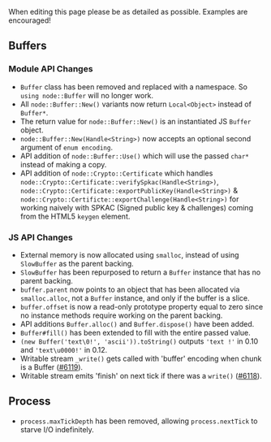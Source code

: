 When editing this page please be as detailed as possible. Examples are encouraged!

## Buffers

### Module API Changes

* `Buffer` class has been removed and replaced with a namespace. So `using node::Buffer` will no longer work.
* All `node::Buffer::New()` variants now return `Local<Object>` instead of `Buffer*`.
* The return value for `node::Buffer::New()` is an instantiated JS `Buffer` object.
* `node::Buffer::New(Handle<String>)` now accepts an optional second argument of `enum encoding`.
* API addition of `node::Buffer::Use()` which will use the passed `char*` instead of making a copy.
* API addition of `node::Crypto::Certificate` which handles `node::Crypto::Certificate::verifySpkac(Handle<String>)`, `node::Crypto::Certificate::exportPublicKey(Handle<String>)` & `node::Crypto::Certificte::exportChallenge(Handle<String>)` for working naively with SPKAC (Signed public key & challenges) coming from the HTML5 `keygen` element.

### JS API Changes

* External memory is now allocated using `smalloc`, instead of using `SlowBuffer` as the parent backing.
* `SlowBuffer` has been repurposed to return a `Buffer` instance that has no parent backing.
* `buffer.parent` now points to an object that has been allocated via `smalloc.alloc`, not a `Buffer` instance, and only if the buffer is a slice.
* `buffer.offset` is now a read-only prototype property equal to zero since no instance methods require working on the parent backing.
* API additions `Buffer.alloc()` and `Buffer.dispose()` have been added.
* `Buffer#fill()`  has been extended to fill with the entire passed value.
* `(new Buffer('text\0!', 'ascii')).toString()` outputs `'text !'` in 0.10 and `'text\u0000!'` in 0.12.
* Writable stream `_write()` gets called with 'buffer' encoding when chunk is a Buffer ([#6119](https://github.com/joyent/node/issues/6119)).
* Writable stream emits 'finish' on next tick if there was a `write()` ([#6118](https://github.com/joyent/node/issues/6118)).

## Process

* `process.maxTickDepth` has been removed, allowing `process.nextTick` to starve I/O indefinitely.
